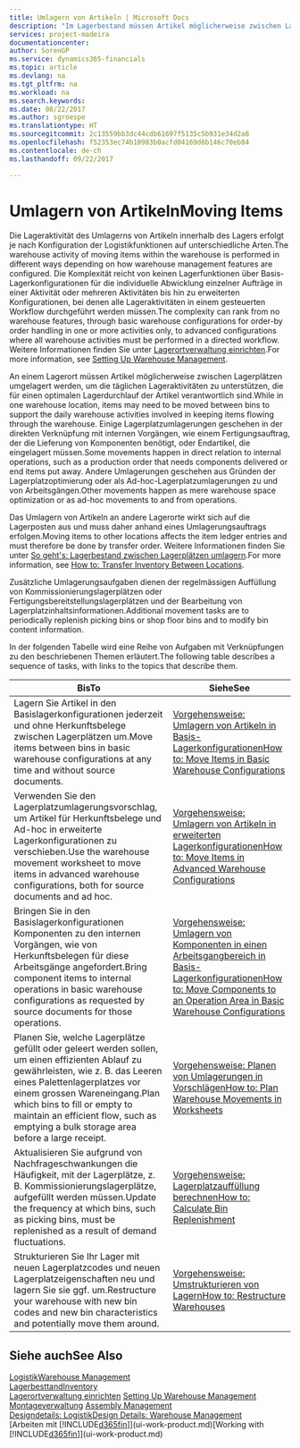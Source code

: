 ```yaml
---
title: Umlagern von Artikeln | Microsoft Docs
description: "Im Lagerbestand müssen Artikel möglicherweise zwischen Lagerplätzen umgelagert werden, um die täglichen Lageraktivitäten zu unterstützen, die für einen optimalen Lagerdurchlauf der Artikel verantwortlich sind. Einige Lagerplatzumlagerungen geschehen in der direkten Verknüpfung mit internen Vorgängen, wie einem Fertigungsauftrag, der die Lieferung von Komponenten benötigt, oder Endartikel, die eingelagert müssen. Andere Umlagerungen geschehen aus Gründen der Lagerplatzoptimierung oder als Ad-hoc-Lagerplatzumlagerungen zu und von Arbeitsgängen."
services: project-madeira
documentationcenter: 
author: SorenGP
ms.service: dynamics365-financials
ms.topic: article
ms.devlang: na
ms.tgt_pltfrm: na
ms.workload: na
ms.search.keywords: 
ms.date: 08/22/2017
ms.author: sgroespe
ms.translationtype: HT
ms.sourcegitcommit: 2c13559bb3dc44cdb61697f5135c5b931e34d2a8
ms.openlocfilehash: f52353ec74b10983b0acfd04169d6b146c70eb84
ms.contentlocale: de-ch
ms.lasthandoff: 09/22/2017

---
```

# <a name="moving-items"></a><span data-ttu-id="fbf3c-105">Umlagern von Artikeln</span><span class="sxs-lookup"><span data-stu-id="fbf3c-105">Moving Items</span></span>
<span data-ttu-id="fbf3c-106">Die Lageraktivität des Umlagerns von Artikeln innerhalb des Lagers erfolgt je nach Konfiguration der Logistikfunktionen auf unterschiedliche Arten.</span><span class="sxs-lookup"><span data-stu-id="fbf3c-106">The warehouse activity of moving items within the warehouse is performed in different ways depending on how warehouse management features are configured.</span></span> <span data-ttu-id="fbf3c-107">Die Komplexität reicht von keinen Lagerfunktionen über Basis-Lagerkonfigurationen für die individuelle Abwicklung einzelner Aufträge in einer Aktivität oder mehreren Aktivitäten bis hin zu erweiterten Konfigurationen, bei denen alle Lageraktivitäten in einem gesteuerten Workflow durchgeführt werden müssen.</span><span class="sxs-lookup"><span data-stu-id="fbf3c-107">The complexity can rank from no warehouse features, through basic warehouse configurations for order-by order handling in one or more activities only, to advanced configurations where all warehouse activities must be performed in a directed workflow.</span></span> <span data-ttu-id="fbf3c-108">Weitere Informationen finden Sie unter [Lagerortverwaltung einrichten](warehouse-setup-warehouse.md).</span><span class="sxs-lookup"><span data-stu-id="fbf3c-108">For more information, see [Setting Up Warehouse Management](warehouse-setup-warehouse.md).</span></span>

<span data-ttu-id="fbf3c-109">An einem Lagerort müssen Artikel möglicherweise zwischen Lagerplätzen umgelagert werden, um die täglichen Lageraktivitäten zu unterstützen, die für einen optimalen Lagerdurchlauf der Artikel verantwortlich sind.</span><span class="sxs-lookup"><span data-stu-id="fbf3c-109">While in one warehouse location, items may need to be moved between bins to support the daily warehouse activities involved in keeping items flowing through the warehouse.</span></span> <span data-ttu-id="fbf3c-110">Einige Lagerplatzumlagerungen geschehen in der direkten Verknüpfung mit internen Vorgängen, wie einem Fertigungsauftrag, der die Lieferung von Komponenten benötigt, oder Endartikel, die eingelagert müssen.</span><span class="sxs-lookup"><span data-stu-id="fbf3c-110">Some movements happen in direct relation to internal operations, such as a production order that needs components delivered or end items put away.</span></span> <span data-ttu-id="fbf3c-111">Andere Umlagerungen geschehen aus Gründen der Lagerplatzoptimierung oder als Ad-hoc-Lagerplatzumlagerungen zu und von Arbeitsgängen.</span><span class="sxs-lookup"><span data-stu-id="fbf3c-111">Other movements happen as mere warehouse space optimization or as ad-hoc movements to and from operations.</span></span>

<span data-ttu-id="fbf3c-112">Das Umlagern von Artikeln an andere Lagerorte wirkt sich auf die Lagerposten aus und muss daher anhand eines Umlagerungsauftrags erfolgen.</span><span class="sxs-lookup"><span data-stu-id="fbf3c-112">Moving items to other locations affects the item ledger entries and must therefore be done by transfer order.</span></span> <span data-ttu-id="fbf3c-113">Weitere Informationen finden Sie unter [So geht's: Lagerbestand zwischen Lagerplätzen umlagern](inventory-how-transfer-between-locations.md).</span><span class="sxs-lookup"><span data-stu-id="fbf3c-113">For more information, see [How to: Transfer Inventory Between Locations](inventory-how-transfer-between-locations.md).</span></span>  

<span data-ttu-id="fbf3c-114">Zusätzliche Umlagerungsaufgaben dienen der regelmässigen Auffüllung von Kommissionierungslagerplätzen oder Fertigungsbereitstellungslagerplätzen und der Bearbeitung von Lagerplatzinhaltsinformationen.</span><span class="sxs-lookup"><span data-stu-id="fbf3c-114">Additional movement tasks are to periodically replenish picking bins or shop floor bins and to modify bin content information.</span></span>  

 <span data-ttu-id="fbf3c-115">In der folgenden Tabelle wird eine Reihe von Aufgaben mit Verknüpfungen zu den beschriebenen Themen erläutert.</span><span class="sxs-lookup"><span data-stu-id="fbf3c-115">The following table describes a sequence of tasks, with links to the topics that describe them.</span></span>   

|<span data-ttu-id="fbf3c-116">**Bis**</span><span class="sxs-lookup"><span data-stu-id="fbf3c-116">**To**</span></span>|<span data-ttu-id="fbf3c-117">**Siehe**</span><span class="sxs-lookup"><span data-stu-id="fbf3c-117">**See**</span></span>|  
|------------|-------------|  
|<span data-ttu-id="fbf3c-118">Lagern Sie Artikel in den Basislagerkonfigurationen jederzeit und ohne Herkunftsbelege zwischen Lagerplätzen um.</span><span class="sxs-lookup"><span data-stu-id="fbf3c-118">Move items between bins in basic warehouse configurations at any time and without source documents.</span></span>|[<span data-ttu-id="fbf3c-119">Vorgehensweise: Umlagern von Artikeln in Basis-Lagerkonfigurationen</span><span class="sxs-lookup"><span data-stu-id="fbf3c-119">How to: Move Items in Basic Warehouse Configurations</span></span>](warehouse-how-to-move-items-ad-hoc-in-basic-warehousing.md)|
|<span data-ttu-id="fbf3c-120">Verwenden Sie den Lagerplatzumlagerungsvorschlag, um Artikel für Herkunftsbelege und Ad-hoc in erweiterte Lagerkonfigurationen zu verschieben.</span><span class="sxs-lookup"><span data-stu-id="fbf3c-120">Use the warehouse movement worksheet to move items in advanced warehouse configurations, both for source documents and ad hoc.</span></span>|[<span data-ttu-id="fbf3c-121">Vorgehensweise: Umlagern von Artikeln in erweiterten Lagerkonfigurationen</span><span class="sxs-lookup"><span data-stu-id="fbf3c-121">How to: Move Items in Advanced Warehouse Configurations</span></span>](warehouse-how-to-move-items-in-advanced-warehousing.md)|  
|<span data-ttu-id="fbf3c-122">Bringen Sie in den Basislagerkonfigurationen Komponenten zu den internen Vorgängen, wie von Herkunftsbelegen für diese Arbeitsgänge angefordert.</span><span class="sxs-lookup"><span data-stu-id="fbf3c-122">Bring component items to internal operations in basic warehouse configurations as requested by source documents for those operations.</span></span>|[<span data-ttu-id="fbf3c-123">Vorgehensweise: Umlagern von Komponenten in einen Arbeitsgangbereich in Basis-Lagerkonfigurationen</span><span class="sxs-lookup"><span data-stu-id="fbf3c-123">How to: Move Components to an Operation Area in Basic Warehouse Configurations</span></span>](warehouse-how-to-move-components-to-an-operation-area-in-basic-warehousing.md)|
|<span data-ttu-id="fbf3c-124">Planen Sie, welche Lagerplätze gefüllt oder geleert werden sollen, um einen effizienten Ablauf zu gewährleisten, wie z. B. das Leeren eines Palettenlagerplatzes vor einem grossen Wareneingang.</span><span class="sxs-lookup"><span data-stu-id="fbf3c-124">Plan which bins to fill or empty to maintain an efficient flow, such as emptying a bulk storage area before a large receipt.</span></span>|[<span data-ttu-id="fbf3c-125">Vorgehensweise: Planen von Umlagerungen in Vorschlägen</span><span class="sxs-lookup"><span data-stu-id="fbf3c-125">How to: Plan Warehouse Movements in Worksheets</span></span>](warehouse-how-to-plan-warehouse-movements-in-worksheets.md)|
|<span data-ttu-id="fbf3c-126">Aktualisieren Sie aufgrund von Nachfrageschwankungen die Häufigkeit, mit der Lagerplätze, z. B. Kommissionierungslagerplätze, aufgefüllt werden müssen.</span><span class="sxs-lookup"><span data-stu-id="fbf3c-126">Update the frequency at which bins, such as picking bins, must be replenished as a result of demand fluctuations.</span></span>|[<span data-ttu-id="fbf3c-127">Vorgehensweise: Lagerplatzauffüllung berechnen</span><span class="sxs-lookup"><span data-stu-id="fbf3c-127">How to: Calculate Bin Replenishment</span></span>](warehouse-how-to-calculate-bin-replenishment.md)|
|<span data-ttu-id="fbf3c-128">Strukturieren Sie Ihr Lager mit neuen Lagerplatzcodes und neuen Lagerplatzeigenschaften neu und lagern Sie sie ggf. um.</span><span class="sxs-lookup"><span data-stu-id="fbf3c-128">Restructure your warehouse with new bin codes and new bin characteristics and potentially move them around.</span></span>|[<span data-ttu-id="fbf3c-129">Vorgehensweise: Umstrukturieren von Lagern</span><span class="sxs-lookup"><span data-stu-id="fbf3c-129">How to: Restructure Warehouses</span></span>](warehouse-how-to-restructure-warehouses.md)|  

## <a name="see-also"></a><span data-ttu-id="fbf3c-130">Siehe auch</span><span class="sxs-lookup"><span data-stu-id="fbf3c-130">See Also</span></span>  
[<span data-ttu-id="fbf3c-131">Logistik</span><span class="sxs-lookup"><span data-stu-id="fbf3c-131">Warehouse Management</span></span>](warehouse-manage-warehouse.md)  
[<span data-ttu-id="fbf3c-132">Lagerbesttand</span><span class="sxs-lookup"><span data-stu-id="fbf3c-132">Inventory</span></span>](inventory-manage-inventory.md)  
<span data-ttu-id="fbf3c-133">[Lagerortverwaltung einrichten](warehouse-setup-warehouse.md)   </span><span class="sxs-lookup"><span data-stu-id="fbf3c-133">[Setting Up Warehouse Management](warehouse-setup-warehouse.md)   </span></span>  
<span data-ttu-id="fbf3c-134">[Montageverwaltung](assembly-assemble-items.md)  </span><span class="sxs-lookup"><span data-stu-id="fbf3c-134">[Assembly Management](assembly-assemble-items.md)  </span></span>  
[<span data-ttu-id="fbf3c-135">Designdetails: Logistik</span><span class="sxs-lookup"><span data-stu-id="fbf3c-135">Design Details: Warehouse Management</span></span>](design-details-warehouse-management.md)  
<span data-ttu-id="fbf3c-136">[Arbeiten mit [!INCLUDE[d365fin](includes/d365fin_md.md)]](ui-work-product.md)</span><span class="sxs-lookup"><span data-stu-id="fbf3c-136">[Working with [!INCLUDE[d365fin](includes/d365fin_md.md)]](ui-work-product.md)</span></span>

